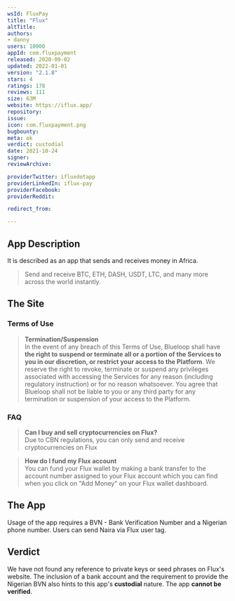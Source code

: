 ```yaml
---
wsId: FluxPay
title: "Flux"
altTitle: 
authors:
- danny
users: 10000
appId: com.fluxpayment
released: 2020-09-02
updated: 2022-01-01
version: "2.1.8"
stars: 4
ratings: 178
reviews: 111
size: 63M
website: https://iflux.app/
repository: 
issue: 
icon: com.fluxpayment.png
bugbounty: 
meta: ok
verdict: custodial
date: 2021-10-24
signer: 
reviewArchive:

providerTwitter: ifluxdotapp
providerLinkedIn: iflux-pay
providerFacebook: 
providerReddit: 

redirect_from:

---
```


## App Description

It is described as an app that sends and receives money in Africa. 

> Send and receive BTC, ETH, DASH, USDT, LTC, and many more across the world instantly.

## The Site

### Terms of Use

> **Termination/Suspension**<br>
In the event of any breach of this Terms of Use, Blueloop shall have **the right to suspend or terminate all or a portion of the Services to you in our discretion, or restrict your access to the Platform**. We reserve the right to revoke, terminate or suspend any privileges associated with accessing the Services for any reason (including regulatory instruction) or for no reason whatsoever. You agree that Blueloop shall not be liable to you or any third party for any termination or suspension of your access to the Platform.

### FAQ

> **Can I buy and sell cryptocurrencies on Flux?**<br>
Due to CBN regulations, you can only send and receive cryptocurrencies on Flux

> **How do I fund my Flux account**<br>
You can fund your Flux wallet by making a bank transfer to the account number assigned to your Flux account which you can find when you click on "Add Money" on your Flux wallet dashboard.

## The App

Usage of the app requires a BVN - Bank Verification Number and a Nigerian phone number. Users can send Naira via Flux user tag. 

## Verdict

We have not found any reference to private keys or seed phrases on Flux's website. The inclusion of a bank account and the requirement to provide the Nigerian BVN also hints to this app's **custodial** nature. The app **cannot be verified**.

